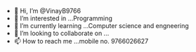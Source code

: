 - 👋 Hi, I’m @VinayB9766
- 👀 I’m interested in ...Programming
- 🌱 I’m currently learning ...Computer science and engneering
- 💞️ I’m looking to collaborate on ...
- 📫 How to reach me ...mobile no. 9766026627

<!---
VinayB9766/VinayB9766 is a ✨ special ✨ repository because its `README.md` (this file) appears on your GitHub profile.
You can click the Preview link to take a look at your changes.
--->
